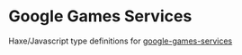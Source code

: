
# Google Games Services

Haxe/Javascript type definitions for [google-games-services](https://developers.google.com/games/services/web/api/)
